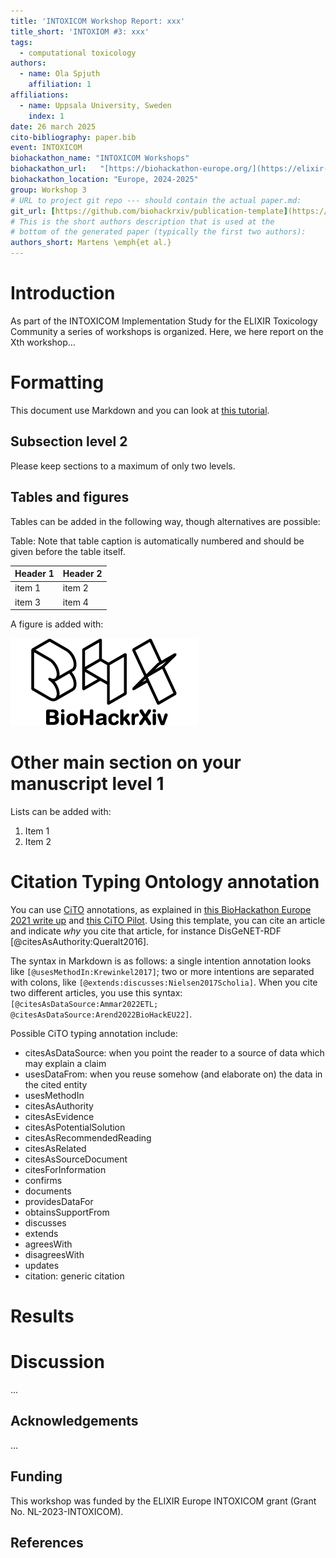 ```yaml
---
title: 'INTOXICOM Workshop Report: xxx'
title_short: 'INTOXIOM #3: xxx'
tags:
  - computational toxicology
authors:
  - name: Ola Spjuth
    affiliation: 1
affiliations:
  - name: Uppsala University, Sweden
    index: 1
date: 26 march 2025
cito-bibliography: paper.bib
event: INTOXICOM
biohackathon_name: "INTOXICOM Workshops"
biohackathon_url:   "[https://biohackathon-europe.org/](https://elixir-europe.org/internal-projects/commissioned-services/integrating-toxicology-community)"
biohackathon_location: "Europe, 2024-2025"
group: Workshop 3
# URL to project git repo --- should contain the actual paper.md:
git_url: [https://github.com/biohackrxiv/publication-template](https://github.com/BiGCAT-UM/INTOXICOM_Workshop_3/)
# This is the short authors description that is used at the
# bottom of the generated paper (typically the first two authors):
authors_short: Martens \emph{et al.}
---
```



# Introduction

As part of the INTOXICOM Implementation Study for the ELIXIR Toxicology Community a series of workshops is organized. Here, we here report on the Xth workshop...

# Formatting

This document use Markdown and you can look at [this tutorial](https://www.markdowntutorial.com/).

## Subsection level 2

Please keep sections to a maximum of only two levels.

## Tables and figures

Tables can be added in the following way, though alternatives are possible:

Table: Note that table caption is automatically numbered and should be
given before the table itself.

| Header 1 | Header 2 |
| -------- | -------- |
| item 1 | item 2 |
| item 3 | item 4 |

A figure is added with:

![Caption for BioHackrXiv logo figure](./biohackrxiv.png)

# Other main section on your manuscript level 1

Lists can be added with:

1. Item 1
2. Item 2

# Citation Typing Ontology annotation

You can use [CiTO](http://purl.org/spar/cito/2018-02-12) annotations, as explained in [this BioHackathon Europe 2021 write up](https://raw.githubusercontent.com/biohackrxiv/bhxiv-metadata/main/doc/elixir_biohackathon2021/paper.md) and [this CiTO Pilot](https://www.biomedcentral.com/collections/cito).
Using this template, you can cite an article and indicate _why_ you cite that article, for instance DisGeNET-RDF [@citesAsAuthority:Queralt2016].

The syntax in Markdown is as follows: a single intention annotation looks like
`[@usesMethodIn:Krewinkel2017]`; two or more intentions are separated
with colons, like `[@extends:discusses:Nielsen2017Scholia]`. When you cite two
different articles, you use this syntax: `[@citesAsDataSource:Ammar2022ETL; @citesAsDataSource:Arend2022BioHackEU22]`.

Possible CiTO typing annotation include:

* citesAsDataSource: when you point the reader to a source of data which may explain a claim
* usesDataFrom: when you reuse somehow (and elaborate on) the data in the cited entity
* usesMethodIn
* citesAsAuthority
* citesAsEvidence
* citesAsPotentialSolution
* citesAsRecommendedReading
* citesAsRelated
* citesAsSourceDocument
* citesForInformation
* confirms
* documents
* providesDataFor
* obtainsSupportFrom
* discusses
* extends
* agreesWith
* disagreesWith
* updates
* citation: generic citation


# Results


# Discussion

...

## Acknowledgements

...

## Funding

This workshop was funded by the ELIXIR Europe INTOXICOM grant (Grant No. NL-2023-INTOXICOM).

## References

